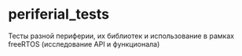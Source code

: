 # periferial_tests
Тесты разной периферии, их библиотек и использование в рамках freeRTOS (исследование API и функционала)
